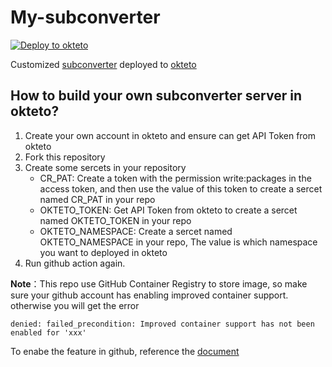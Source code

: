 # My-subconverter

[![Deploy to okteto](https://github.com/zhzhzhy/my-subconverter/actions/workflows/deploy-to-okteto.yml/badge.svg)](https://github.com/zhzhzhy/my-subconverter/actions/workflows/deploy-to-okteto.yml)

Customized [subconverter](https://github.com/tindy2013/subconverter) deployed to [okteto](https://cloud.okteto.com/)

## How to build your own subconverter server in okteto?
1. Create your own account in okteto and ensure can get API Token from okteto
2. Fork this repository
3. Create some sercets in your repository
   - CR_PAT: Create a token with the permission write:packages in the access token, and then use the value of this token to create a sercet named CR_PAT in your repo
   - OKTETO_TOKEN: Get API Token from okteto to create a sercet named OKTETO_TOKEN in your repo
   - OKTETO_NAMESPACE: Create a sercet named OKTETO_NAMESPACE in your repo, The value is which namespace you want to deployed in okteto
4. Run github action again.

**Note**：This repo use GitHub Container Registry to store image, so make sure your github account has enabling improved container support. otherwise you will get the error
```
denied: failed_precondition: Improved container support has not been enabled for 'xxx'
```
To enabe the feature in github, reference the [document](https://docs.github.com/en/free-pro-team@latest/packages/getting-started-with-github-container-registry/enabling-improved-container-support#enabling-github-container-registry-for-your-personal-account)
